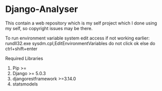 # Django-Analyser
This contain a web repository which is my self project which I done using my self, so copyright issues may be there.

To run environment variable system edit access if not working earlier: rundll32.exe sysdm.cpl,EditEnvironmentVariables
do not click ok else do ctrl+shift+enter

Required Libraries
1. Pip >= 
2. Django >= 5.0.3
3. djangorestframework >=3.14.0
4. statsmodels
